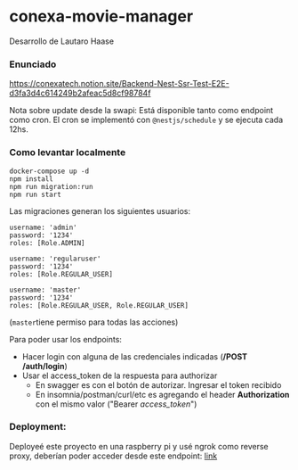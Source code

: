 # conexa-movie-manager

Desarrollo de Lautaro Haase

### Enunciado
https://conexatech.notion.site/Backend-Nest-Ssr-Test-E2E-d3fa3d4c614249b2afeac5d8cf98784f

Nota sobre update desde la swapi: Está disponible tanto como endpoint como cron. El cron se implementó con `@nestjs/schedule` y se ejecuta cada 12hs.

### Como levantar localmente

```
docker-compose up -d
npm install
npm run migration:run
npm run start
```

Las migraciones generan los siguientes usuarios:

```
username: 'admin'
password: '1234'
roles: [Role.ADMIN]
```

```
username: 'regularuser'
password: '1234'
roles: [Role.REGULAR_USER]
```

```
username: 'master'
password: '1234'
roles: [Role.REGULAR_USER, Role.REGULAR_USER]
```
(`master`tiene permiso para todas las acciones)

Para poder usar los endpoints:
- Hacer login con alguna de las credenciales indicadas (**/POST /auth/login**)
- Usar el access_token de la respuesta para authorizar
  - En swagger es con el botón de autorizar. Ingresar el token recibido
  - En insomnia/postman/curl/etc es agregando el header **Authorization** con el mismo valor ("Bearer _access_token_")


### Deployment:
Deployeé este proyecto en una raspberry pi y usé ngrok como reverse proxy, deberían poder acceder desde este endpoint: [link](https://e018-2800-810-488-d4e-2d06-5234-45b9-bc5a.ngrok-free.app/api)

